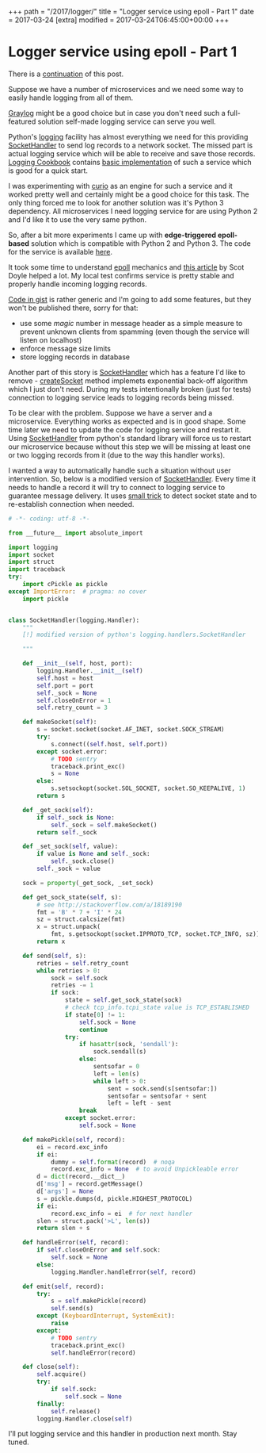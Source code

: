 +++
path = "/2017/logger/"
title = "Logger service using epoll - Part 1"
date = 2017-03-24
[extra]
modified = 2017-03-24T06:45:00+00:00
+++
# Logger service using epoll - Part 1

<div class="note">

There is a [continuation][part2] of this post.

</div>

Suppose we have a number of microservices and we need some way to easily handle
logging from all of them.

[Graylog][graylog] might be a good choice but in case you don't
need such a full-featured solution self-made logging service can serve you well.

Python's [logging][1] facility has almost everything we need for this providing
[SocketHandler][2] to send log records to a network socket. The missed part is
actual logging service which will be able to receive and save those records.
[Logging Cookbook][3] contains [basic implementation][4] of such a service
which is good for a quick start.

I was experimenting with [curio][curio] as an engine for such a service and it
worked pretty well and certainly might be a good choice for this task. The only
thing forced me to look for another solution was it's Python 3 dependency. All
microservices I need logging service for are using Python 2 and I'd like
it to use the very same python.

So, after a bit more experiments I came up with **edge-triggered epoll-based**
solution which is compatible with Python 2 and Python 3.
The code for the service is available [here][5].

It took some time to understand [epoll][epoll] mechanics and [this article][6]
by Scot Doyle helped a lot. My local test confirms service is pretty stable and
properly handle incoming logging records.

[Code in gist][5] is rather generic and I'm going to add some features, but
they won't be published there, sorry for that:

- use some *magic* number in message header as a simple measure to prevent
  unknown clients from spamming (even though the service will listen on
  localhost)
- enforce message size limits
- store logging records in database

Another part of this story is [SocketHandler][2] which has a feature I'd like
to remove - [createSocket][7] method implemets exponential back-off algorithm
which I just don't need. During my tests intentionally broken (just for tests)
connection to logging service leads to logging records being missed.

To be clear with the problem. Suppose we have a server and a microservice.
Everything works as expected and is in good shape. Some time later we need to
update the code for logging service and restart it. Using [SocketHandler][2]
from python's standard library will force us to restart our microservice
because without this step we will be missing at least one or two logging
records from it (due to the way this handler works).

I wanted a way to automatically handle such a situation without user
intervention. So, below is a modified version of [SocketHandler][2]. Every time
it needs to handle a record it will try to connect to logging service to
guarantee message delivery. It uses [small trick][8] to detect socket state and
to re-establish connection when needed.

```python
# -*- coding: utf-8 -*-

from __future__ import absolute_import

import logging
import socket
import struct
import traceback
try:
    import cPickle as pickle
except ImportError:  # pragma: no cover
    import pickle


class SocketHandler(logging.Handler):
    """
    [!] modified version of python's logging.handlers.SocketHandler

    """

    def __init__(self, host, port):
        logging.Handler.__init__(self)
        self.host = host
        self.port = port
        self._sock = None
        self.closeOnError = 1
        self.retry_count = 3

    def makeSocket(self):
        s = socket.socket(socket.AF_INET, socket.SOCK_STREAM)
        try:
            s.connect((self.host, self.port))
        except socket.error:
            # TODO sentry
            traceback.print_exc()
            s = None
        else:
            s.setsockopt(socket.SOL_SOCKET, socket.SO_KEEPALIVE, 1)
        return s

    def _get_sock(self):
        if self._sock is None:
            self._sock = self.makeSocket()
        return self._sock

    def _set_sock(self, value):
        if value is None and self._sock:
            self._sock.close()
        self._sock = value

    sock = property(_get_sock, _set_sock)

    def get_sock_state(self, s):
        # see http://stackoverflow.com/a/18189190
        fmt = 'B' * 7 + 'I' * 24
        sz = struct.calcsize(fmt)
        x = struct.unpack(
            fmt, s.getsockopt(socket.IPPROTO_TCP, socket.TCP_INFO, sz))
        return x

    def send(self, s):
        retries = self.retry_count
        while retries > 0:
            sock = self.sock
            retries -= 1
            if sock:
                state = self.get_sock_state(sock)
                # check tcp_info.tcpi_state value is TCP_ESTABLISHED
                if state[0] != 1:
                    self.sock = None
                    continue
                try:
                    if hasattr(sock, 'sendall'):
                        sock.sendall(s)
                    else:
                        sentsofar = 0
                        left = len(s)
                        while left > 0:
                            sent = sock.send(s[sentsofar:])
                            sentsofar = sentsofar + sent
                            left = left - sent
                    break
                except socket.error:
                    self.sock = None

    def makePickle(self, record):
        ei = record.exc_info
        if ei:
            dummy = self.format(record)  # noqa
            record.exc_info = None  # to avoid Unpickleable error
        d = dict(record.__dict__)
        d['msg'] = record.getMessage()
        d['args'] = None
        s = pickle.dumps(d, pickle.HIGHEST_PROTOCOL)
        if ei:
            record.exc_info = ei  # for next handler
        slen = struct.pack('>L', len(s))
        return slen + s

    def handleError(self, record):
        if self.closeOnError and self.sock:
            self.sock = None
        else:
            logging.Handler.handleError(self, record)

    def emit(self, record):
        try:
            s = self.makePickle(record)
            self.send(s)
        except (KeyboardInterrupt, SystemExit):
            raise
        except:
            # TODO sentry
            traceback.print_exc()
            self.handleError(record)

    def close(self):
        self.acquire()
        try:
            if self.sock:
                self.sock = None
        finally:
            self.release()
        logging.Handler.close(self)
```

I'll put logging service and this handler in production next month. Stay tuned.


[1]: https://docs.python.org/2/library/logging.html
[2]: https://docs.python.org/2/library/logging.handlers.html#sockethandler
[3]: https://docs.python.org/2/howto/logging-cookbook.html
[4]: https://docs.python.org/2/howto/logging-cookbook.html#sending-and-receiving-logging-events-across-a-network
[5]: https://gist.github.com/ysegorov/8947d99a016aa00ace51d9ab4d89c428
[6]: http://scotdoyle.com/python-epoll-howto.html
[7]: https://docs.python.org/2/library/logging.handlers.html#logging.handlers.SocketHandler.createSocket
[8]: http://stackoverflow.com/a/18189190
[graylog]: https://www.graylog.org/
[curio]: https://github.com/dabeaz/curio
[epoll]: http://man7.org/linux/man-pages/man7/epoll.7.html
[part2]: /2017/logger-2/

